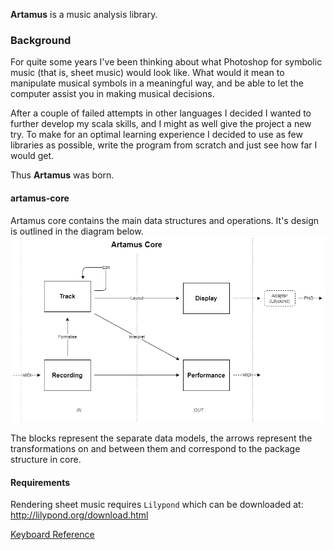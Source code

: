 **Artamus** is a music analysis library.

### Background
For quite some years I've been thinking about what Photoshop for symbolic music (that is, sheet music) would look like. What would it mean to manipulate musical symbols in a meaningful way, and be able to let the computer assist you in making musical decisions.

After a couple of failed attempts in other languages I decided I wanted to further develop my scala skills, and I might as well give the project a new try. To make for an optimal learning experience I decided to use as few libraries as possible, write the program from scratch and just see how far I would get.

Thus **Artamus** was born. 

#### artamus-core

Artamus core contains the main data structures and operations. It's design is outlined in the diagram below.
![core-design](doc/img/core-design.png)

The blocks represent the separate data models, the arrows represent the transformations on and between them and correspond to the package structure in core.

#### Requirements

Rendering sheet music requires `Lilypond` which can be downloaded at:
http://lilypond.org/download.html



[Keyboard Reference](docs.keyboard.md)
